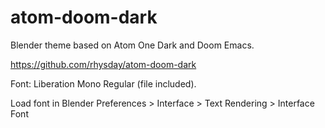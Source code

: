 # atom-doom-dark
Blender theme based on Atom One Dark and Doom Emacs.

https://github.com/rhysday/atom-doom-dark

Font: Liberation Mono Regular (file included).

Load font in Blender Preferences > Interface > Text Rendering > Interface Font
